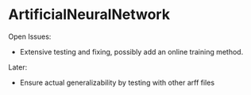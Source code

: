 ArtificialNeuralNetwork
=======================
Open Issues:  
- Extensive testing and fixing, possibly add an online training method.

Later:
- Ensure actual generalizability by testing with other arff files